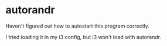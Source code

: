 # autorandr

Haven't figured out how to autostart this program correctly.

I tried loading it in my i3 config, but i3 won't load with autorandr.

